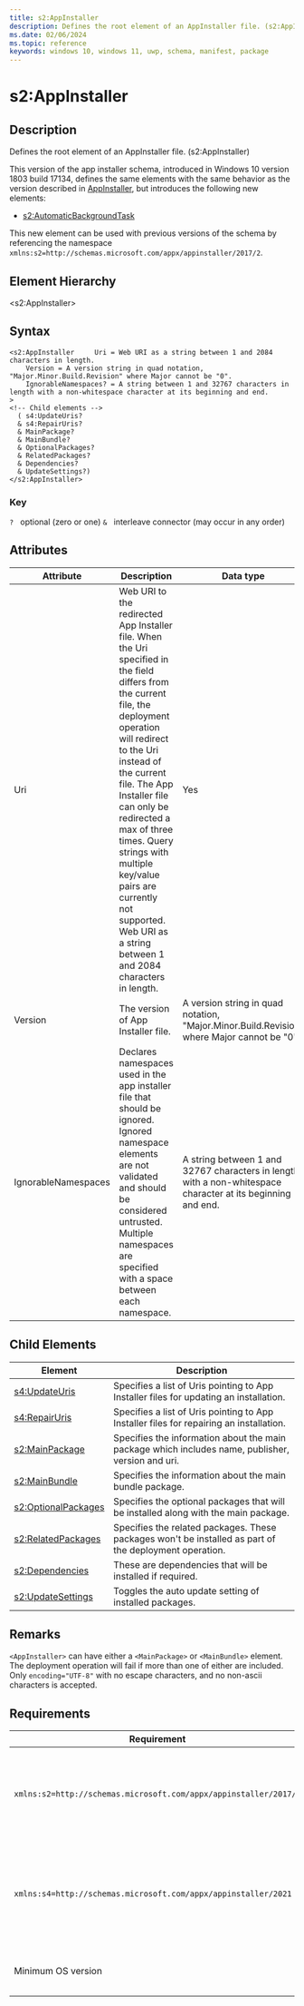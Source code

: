 ```yaml
---
title: s2:AppInstaller
description: Defines the root element of an AppInstaller file. (s2:AppInstaller)
ms.date: 02/06/2024
ms.topic: reference
keywords: windows 10, windows 11, uwp, schema, manifest, package 
---
```


# s2:AppInstaller



## Description

Defines the root element of an AppInstaller file. (s2:AppInstaller)

This version of the app installer schema, introduced in Windows 10 version 1803 build 17134, defines the same elements with the same behavior as the version described in [AppInstaller](element-appinstaller.md), but introduces the following new elements:

* [s2:AutomaticBackgroundTask](element-s2-automaticbackgroundtask.md)

This new element can be used with previous versions of the schema by referencing the namespace `xmlns:s2=http://schemas.microsoft.com/appx/appinstaller/2017/2`.

## Element Hierarchy

&lt;s2:AppInstaller&gt;

## Syntax
```syntax
<s2:AppInstaller     Uri = Web URI as a string between 1 and 2084 characters in length.
    Version = A version string in quad notation, "Major.Minor.Build.Revision" where Major cannot be "0".
    IgnorableNamespaces? = A string between 1 and 32767 characters in length with a non-whitespace character at its beginning and end.
>
<!-- Child elements -->
  ( s4:UpdateUris?
  & s4:RepairUris?
  & MainPackage?
  & MainBundle?
  & OptionalPackages?
  & RelatedPackages?
  & Dependencies?
  & UpdateSettings?)
</s2:AppInstaller>
```

### Key

`?`   optional (zero or one)
`&`   interleave connector (may occur in any order)


## Attributes

| Attribute | Description | Data type | Required |
| -----------| -------------| -----------| ----------|
| Uri | Web URI to the redirected App Installer file. When the Uri specified in the field differs from the current file, the deployment operation will redirect to the Uri instead of the current file. The App Installer file can only be redirected a max of three times. Query strings with multiple key/value pairs are currently not supported.  Web URI as a string between 1 and 2084 characters in length.| Yes |
| Version | The version of App Installer file. | A version string in quad notation, "Major.Minor.Build.Revision" where Major cannot be "0".| Yes |
| IgnorableNamespaces | Declares namespaces used in the app installer file that should be ignored. Ignored namespace elements are not validated and should be considered untrusted. Multiple namespaces are specified with a space between each namespace. | A string between 1 and 32767 characters in length with a non-whitespace character at its beginning and end.| No |


## Child Elements

| Element | Description |
| -----------| -------------|
| [s4:UpdateUris](element-s4-updateuris.md) | Specifies a list of Uris pointing to App Installer files for updating an installation. |
| [s4:RepairUris](element-s4-repairuris.md) | Specifies a list of Uris pointing to App Installer files for repairing an installation. |
| [s2:MainPackage](element-s2-mainpackage.md) | Specifies the information about the main package which includes name, publisher, version and uri.  |
| [s2:MainBundle](element-s2-mainbundle.md) | Specifies the information about the main bundle package. |
| [s2:OptionalPackages](element-s2-optionalpackages.md) | Specifies the optional packages that will be installed along with the main package. |
| [s2:RelatedPackages](element-s2-relatedpackages.md) | Specifies the related packages. These packages won't be installed as part of the deployment operation. |
| [s2:Dependencies](element-s2-dependencies.md) | These are dependencies that will be installed if required. |
| [s2:UpdateSettings](element-s2-updatesettings.md) | Toggles the auto update setting of installed packages. |

## Remarks

`<AppInstaller>` can have either a `<MainPackage>` or `<MainBundle>` element. The deployment operation will fail if more than one of either are included.
Only `encoding="UTF-8"` with no escape characters, and no non-ascii characters is accepted.

## Requirements

| Requirement | Value |
| ---------------| -------------------------------------------------------------|
| `xmlns:s2=http://schemas.microsoft.com/appx/appinstaller/2017/2` | This namespace is required for features introduced in Windows 10, version 1803. |
| `xmlns:s4=http://schemas.microsoft.com/appx/appinstaller/2021` | This namespace is required for features introduced in Windows version 21H2 build 22000 |
| Minimum OS version | Windows 10 version 1803 build 17134 |
